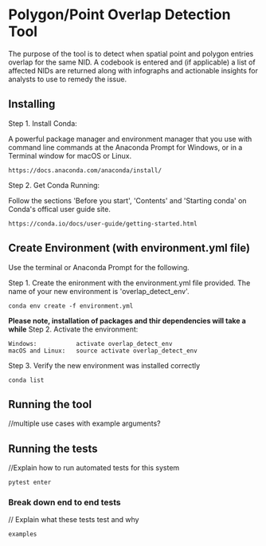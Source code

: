 # Polygon/Point Overlap Detection Tool

The purpose of the tool is to detect when spatial point and polygon entries overlap for the same NID. A codebook is entered and (if applicable) a list of affected NIDs are returned along with infographs and actionable insights for analysts to use to remedy the issue. 


## Installing
Step 1. Install Conda:

A powerful package manager and environment manager that you use with command line commands at the Anaconda Prompt for Windows, or in a Terminal window for macOS or Linux.
```
https://docs.anaconda.com/anaconda/install/
```



Step 2. Get Conda Running: 

Follow the sections 'Before you start', 'Contents' and 'Starting conda' on Conda's offical user guide site. 
```
https://conda.io/docs/user-guide/getting-started.html
```


## Create Environment (with environment.yml file)
Use the terminal or Anaconda Prompt for the following.

Step 1. Create the enironment with the environment.yml file provided. The name of your new environment is 'overlap_detect_env'.
```
conda env create -f environment.yml
```
**Please note, installation of packages and thir dependencies will take a while**
Step 2. Activate the environment:
```
Windows:           activate overlap_detect_env
macOS and Linux:   source activate overlap_detect_env
```
Step 3. Verify the new environment was installed correctly 
```
conda list
```

## Running the tool
//multiple use cases with example arguments? 

## Running the tests
//Explain how to run automated tests for this system
```
pytest enter
```
### Break down end to end tests
// Explain what these tests test and why
```
examples
```
